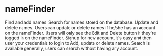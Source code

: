 # nameFinder
Find and add names. 
Search for names stored on the database.
Update and delete names.
Users can update or delete names if he/she has an account on the nameFinder.
Users will only see the Edit and Delete button if they're logged in on the nameFinder.
Signup for new account, it's easy and then user your credentials to login to Add, update or delete names.
Search is available generally, users can search without having any account.
